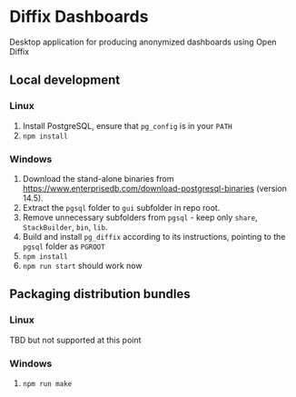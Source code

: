 # Diffix Dashboards

Desktop application for producing anonymized dashboards using Open Diffix

## Local development

### Linux

1. Install PostgreSQL, ensure that `pg_config` is in your `PATH`
2. `npm install`

### Windows

1. Download the stand-alone binaries from https://www.enterprisedb.com/download-postgresql-binaries (version 14.5).
2. Extract the `pgsql` folder to `gui` subfolder in repo root.
2. Remove unnecessary subfolders from `pgsql` - keep only `share`, `StackBuilder`, `bin`, `lib`.
3. Build and install `pg_diffix` according to its instructions, pointing to the `pgsql` folder as `PGROOT`
4. `npm install`
5. `npm run start` should work now

## Packaging distribution bundles

### Linux

TBD but not supported at this point

### Windows

1. `npm run make`
